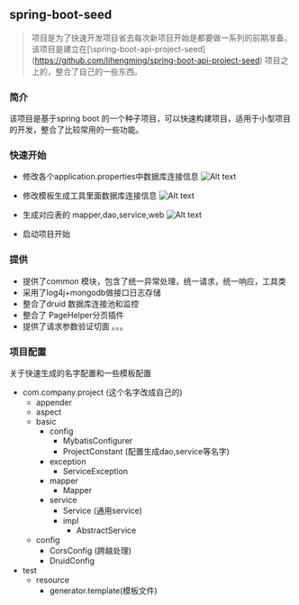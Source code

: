 ## spring-boot-seed
> 项目是为了快速开发项目省去每次新项目开始是都要做一系列的前期准备。该项目是建立在[\spring-boot-api-project-seed\](https://github.com/lihengming/spring-boot-api-project-seed) 项目之上的，整合了自己的一些东西。

### 简介
该项目是基于spring boot 的一个种子项目，可以快速构建项目，适用于小型项目的开发，整合了比较常用的一些功能。

### 快速开始

- 修改各个application.properties中数据库连接信息
![Alt text](./1501849233408.png)

- 修改模板生成工具里面数据库连接信息
![Alt text](./1501849397231.png)

- 生成对应表的 mapper,dao,service,web
![Alt text](./1501849495795.png)

- 启动项目开始

### 提供

- 提供了common 模块，包含了统一异常处理，统一请求，统一响应，工具类
- 采用了log4j+mongodb做接口日志存储
- 整合了druid 数据库连接池和监控
- 整合了 PageHelper分页插件
- 提供了请求参数验证切面
。。。

### 项目配置
关于快速生成的名字配置和一些模板配置

- com.company.project (这个名字改成自己的)
  -  appender
  -  aspect
  -  basic
	  - config
		  - MybatisConfigurer
		  - ProjectConstant (配置生成dao,service等名字)
	  - exception
		  - ServiceException
	  - mapper
		  - Mapper
	  - service
		  -   Service (通用service)
		  -  impl
			  - AbstractService  
  -  config
	  -  CorsConfig (跨越处理)
	  -  DruidConfig
- test
  - resource
     - generator.template(模板文件)
   